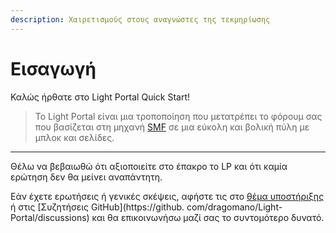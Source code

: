 ```yaml
---
description: Χαιρετισμούς στους αναγνώστες της τεκμηρίωσης
---
```


# Εισαγωγή

Καλώς ήρθατε στο Light Portal Quick Start!

> Το Light Portal είναι μια τροποποίηση που μετατρέπει το φόρουμ σας που βασίζεται στη μηχανή [SMF](https://www.simplemachines.org) σε μια εύκολη και βολική πύλη με μπλοκ και σελίδες.

***

Θέλω να βεβαιωθώ ότι αξιοποιείτε στο έπακρο το LP και ότι καμία ερώτηση δεν θα μείνει αναπάντητη.

Εάν έχετε ερωτήσεις ή γενικές σκέψεις, αφήστε τις στο [θέμα υποστήριξης](https://www.simplemachines.org/community/index.php?topic=572393.0) ή στις [Συζητήσεις GitHub](https\://github. com/dragomano/Light-Portal/discussions) και θα επικοινωνήσω μαζί σας το συντομότερο δυνατό.
